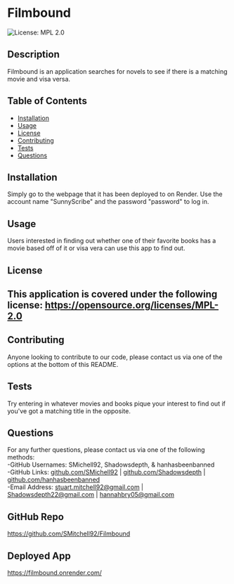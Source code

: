 # Filmbound
![License: MPL 2.0](https://img.shields.io/badge/License-MPL_2.0-brightgreen.svg)

## Description

Filmbound is an application searches for novels to see if there is a matching movie and visa versa.

## Table of Contents

- [Installation](#installation)
- [Usage](#usage)
- [License](#license)
- [Contributing](#contributing)
- [Tests](#tests)
- [Questions](#questions)

## Installation

Simply go to the webpage that it has been deployed to on Render.  Use the account name "SunnyScribe" and the password "password" to log in.

## Usage

Users interested in finding out whether one of their favorite books has a movie based off of it or visa vera can use this app to find out.


## License


This application is covered under the following license: https://opensource.org/licenses/MPL-2.0
---

## Contributing

Anyone looking to contribute to our code, please contact us via one of the options at the bottom of this README.

## Tests

Try entering in whatever movies and books pique your interest to find out if you've got a matching title in the opposite.

## Questions

For any further questions, please contact us via one of the following methods: <br/>
-GitHub Usernames: SMichell92, Shadowsdepth, & hanhasbeenbanned <br/>
-GitHub Links: [github.com/SMichell92](github.com/SMichell92) | [github.com/Shadowsdepth](github.com/Shadowsdepth) | [github.com/hanhasbeenbanned](github.com/hanhasbeenbanned) <br/>
-Email Address: stuart.mitchell92@gmail.com | Shadowsdepth22@gmail.com | hannahbry05@gmail.com <br/>

## GitHub Repo

https://github.com/SMitchell92/Filmbound

## Deployed App

https://filmbound.onrender.com/